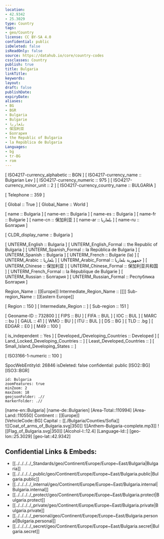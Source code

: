 ```yaml
---
location:
- 42.9342
- 25.3029
type: Country
tags:
- geo/Country
license: CC BY-SA 4.0
confidential: public
isDeleted: false
isReadOnly: false
source: https://datahub.io/core/country-codes
cssclasses: Country
publish: true
title: Bulgaria
linkTitle: 
keywords: 
layout: 
draft: false
publishDate: 
expiryDate: 
aliases:
- BG
- BGR
- Bulgaria
- Bulgarie
- بلغاريا
- 保加利亚
- Болгария
- the Republic of Bulgaria
- la República de Bulgaria
Languages:
- bg
- tr-BG
- rom
---
```



[	ISO4217-currency_alphabetic	 :: BGN ] 
[	ISO4217-currency_name	 :: Bulgarian Lev ] 
[	ISO4217-currency_numeric	 :: 975 ] 
[	ISO4217-currency_minor_unit	 :: 2 ] 
[	ISO4217-currency_country_name	 :: BULGARIA ] 

[	Telephone	 :: 359 ] 

[	Global	 :: True ] 
[	Global_Name	 :: World ] 

[	name	 :: Bulgaria ] 
[	name-en	 :: Bulgaria ] 
[	name-es	 :: Bulgaria ] 
[	name-fr	 :: Bulgarie ] 
[	name-cn	 :: 保加利亚 ] 
[	name-ar	 :: بلغاريا ] 
[	name-ru	 :: Болгария ] 

[	CLDR_display_name	 :: Bulgaria ] 

[	UNTERM_English	 :: Bulgaria ] 
[	UNTERM_English_Formal	 :: the Republic of Bulgaria ] 
[	UNTERM_Spanish_Formal	 :: la República de Bulgaria ] 
[	UNTERM_Spanish	 :: Bulgaria ] 
[	UNTERM_French	 :: Bulgarie (la) ] 
[	UNTERM_Arabic	 :: بلغاريا ] 
[	UNTERM_Arabic_Formal	 :: جمهورية بلغاريا ] 
[	UNTERM_Chinese	 :: 保加利亚 ] 
[	UNTERM_Chinese_Formal	 :: 保加利亚共和国 ] 
[	UNTERM_French_Formal	 :: la République de Bulgarie ] 
[	UNTERM_Russian	 :: Болгария ] 
[	UNTERM_Russian_Formal	 :: Республика Болгария ] 

Region_Name ::  [[Europe]] 
Intermediate_Region_Name ::  [[]] 
Sub-region_Name ::  [[Eastern Europe]] 

[	Region	 :: 150 ] 
[	Intermediate_Region	 ::  ] 
[	Sub-region	 :: 151 ] 

[	Geoname-ID	 :: 732800 ] 
[	FIPS	 :: BU ] 
[	FIFA	 :: BUL ] 
[	IOC	 :: BUL ] 
[	MARC	 :: bu ] 
[	GAUL	 :: 41 ] 
[	WMO	 :: BU ] 
[	ITU	 :: BUL ] 
[	DS	 :: BG ] 
[	TLD	 :: .bg ] 
[	EDGAR	 :: E0 ] 
[	M49	 :: 100 ] 

[	is_independent	 :: Yes ] 
[	Developed_/Developing_Countries	 :: Developed ] 
[	Land_Locked_Developing_Countries	 ::  ] 
[	Least_Developed_Countries	 ::  ] 
[	Small_Island_Developing_States	 ::  ] 

[	ISO3166-1-numeric	 :: 100 ] 



SpocWebEntityId: 26846
isDeleted: false
confidential: public
[ISO2::BG] 
[ISO3::BGR] 
```leaflet
id: Bulgaria
zoomFeatures: true 
minZoom: 2 
maxZoom: 18
geojsonFolder: .//
markerFolder: .//
```

[name-en::Bulgaria] 
[name-de::Bulgarien] 
[Area-Total::110994] 
[Area-Land::110550] 
Continent :: [[Europe]]  
[VehicleCode::BG] 
Capital :: [[./Bulgaria/Counties/Sofia]]  
![[Coat_of_arms_of_Bulgaria.svg|350]] 
![[Anthem-Bulgaria-complete.mp3]] 
![[Flag_of_Bulgaria.svg|350]] 
[Alcohol-l::12.4] 
[Language-Id::] 
[geo-lon::25.3029] 
[geo-lat::42.9342] 



## Confidential Links & Embeds: 
- [[../../../../_Standards/geo/Continent/Europe/Europe~East/Bulgaria|Bulgaria]] 
- [[../../../../_public/geo/Continent/Europe/Europe~East/Bulgaria.public|Bulgaria.public]] 
- [[../../../../_internal/geo/Continent/Europe/Europe~East/Bulgaria.internal|Bulgaria.internal]] 
- [[../../../../_protect/geo/Continent/Europe/Europe~East/Bulgaria.protect|Bulgaria.protect]] 
- [[../../../../_private/geo/Continent/Europe/Europe~East/Bulgaria.private|Bulgaria.private]] 
- [[../../../../_personal/geo/Continent/Europe/Europe~East/Bulgaria.personal|Bulgaria.personal]] 
- [[../../../../_secret/geo/Continent/Europe/Europe~East/Bulgaria.secret|Bulgaria.secret]] 
